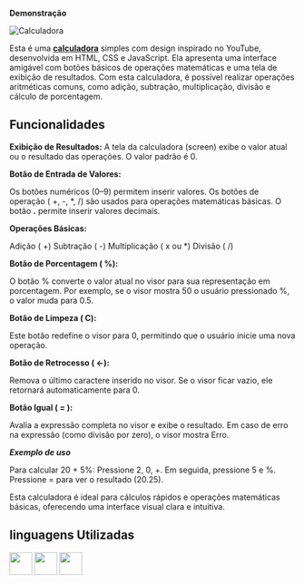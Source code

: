 **Demonstração**

![Calculadora ](https://github.com/user-attachments/assets/481eb21c-100d-4d84-b164-b5f817336f48)


Esta é uma **[calculadora](https://ninja1375.github.io/Calculadora/)** simples com design inspirado no YouTube, desenvolvida em HTML, CSS e JavaScript. Ela apresenta uma interface amigável com botões básicos de operações matemáticas e uma tela de exibição de resultados. Com esta calculadora, é possível realizar operações aritméticas comuns, como adição, subtração, multiplicação, divisão e cálculo de porcentagem.

## Funcionalidades ##

**Exibição de Resultados:** A tela da calculadora (screen) exibe o valor atual ou o resultado das operações. O valor padrão é 0.

**Botão de Entrada de Valores:**

Os botões numéricos (0–9) permitem inserir valores.
Os botões de operação ( +, -, *, /) são usados ​​para operações matemáticas básicas.
O botão **.** permite inserir valores decimais.

**Operações Básicas:**

Adição ( +)
Subtração ( -)
Multiplicação ( x ou *)
Divisão ( /)

**Botão de Porcentagem ( %):**

O botão % converte o valor atual no visor para sua representação em porcentagem. Por exemplo, se o visor mostra 50 o usuário pressionado %, o valor muda para 0.5.

**Botão de Limpeza ( C):**

Este botão redefine o visor para 0, permitindo que o usuário inicie uma nova operação.

**Botão de Retrocesso ( ←):**

Remova o último caractere inserido no visor. Se o visor ficar vazio, ele retornará automaticamente para 0.

**Botão Igual ( = ):**

Avalia a expressão completa no visor e exibe o resultado. Em caso de erro na expressão (como divisão por zero), o visor mostra Erro.

***Exemplo de uso***

Para calcular 20 + 5%:
Pressione 2, 0, +.
Em seguida, pressione 5 e %.
Pressione = para ver o resultado (20.25).

Esta calculadora é ideal para cálculos rápidos e operações matemáticas básicas, oferecendo uma interface visual clara e intuitiva.

## linguagens Utilizadas ##

<a href="https://programartudo.blogspot.com/2024/11/html-tudo-o-que-precisa-para-comecar.html" target="_blank"><img loading="lazy" src="https://cdn.jsdelivr.net/gh/devicons/devicon/icons/html5/html5-original.svg" width="40" height="40"/></a> <a href="https://programartudo.blogspot.com/2024/11/css-como-dar-estilo-ao-teu-website.html" target="_blank"><img loading="lazy" src="https://cdn.jsdelivr.net/gh/devicons/devicon/icons/css3/css3-original.svg" width="40" height="40"/></a> <a href="https://programartudo.blogspot.com/2024/11/javascript-linguagem-dinamica-da-web.html" target="_blank"><img loading="lazy" src="https://cdn.jsdelivr.net/gh/devicons/devicon/icons/javascript/javascript-original.svg" width="40" height="40"/></a>
